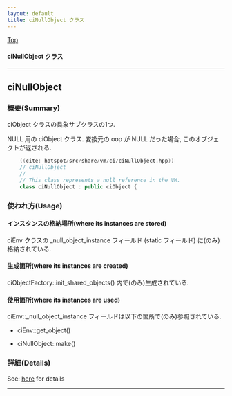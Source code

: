 ```yaml
---
layout: default
title: ciNullObject クラス 
---
```

[Top](../index.html)

#### ciNullObject クラス 



---
## <a name="no7_Dfy_Ds" id="no7_Dfy_Ds">ciNullObject</a>

### 概要(Summary)
ciObject クラスの具象サブクラスの1つ.

NULL 用の ciObject クラス. 変換元の oop が NULL だった場合, このオブジェクトが返される.


```cpp
    ((cite: hotspot/src/share/vm/ci/ciNullObject.hpp))
    // ciNullObject
    //
    // This class represents a null reference in the VM.
    class ciNullObject : public ciObject {
```

### 使われ方(Usage)
#### インスタンスの格納場所(where its instances are stored)
ciEnv クラスの _null_object_instance フィールド (static フィールド) に(のみ)格納されている.

#### 生成箇所(where its instances are created)
ciObjectFactory::init_shared_objects() 内で(のみ)生成されている.

#### 使用箇所(where its instances are used)
ciEnv::_null_object_instance フィールドは以下の箇所で(のみ)参照されている.

* ciEnv::get_object()
  
* ciNullObject::make()
  



### 詳細(Details)
See: [here](../doxygen/classciNullObject.html) for details

---
